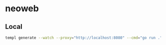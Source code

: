 # neoweb


## Local

```bash
templ generate --watch --proxy="http://localhost:8080" --cmd="go run ."
```
